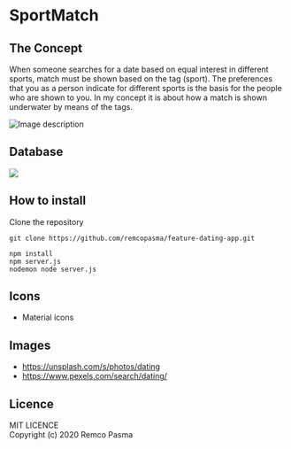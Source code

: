 # SportMatch
## The Concept
When someone searches for a date based on equal interest in different sports, match must be shown based on the tag (sport). The preferences that you as a person indicate for different sports is the basis for the people who are shown to you. In my concept it is about how a match is shown underwater by means of the tags.


![Image description](https://i.imgur.com/FFFSLyK.jpg)

## Database
![](https://i.imgur.com/AZYqZMD.jpg)


## How to install
Clone the repository
```
git clone https://github.com/remcopasma/feature-dating-app.git
```


```
npm install 
npm server.js
nodemon node server.js
```

## Icons
* Material icons
## Images
* https://unsplash.com/s/photos/dating
* https://www.pexels.com/search/dating/
## Licence
MIT LICENCE  
Copyright (c) 2020 Remco Pasma
